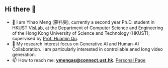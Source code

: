 ## Hi there 👋
- 💬 I am Yihao Meng (蒙祎昊), currently a second year Ph.D. student in HKUST VisLab, at the Department of Computer Science and Engineering of the Hong Kong University of Science and Technology (HKUST), supervised by <a href='http://huamin.org/'>Prof. Huamin Qu</a>.
- 🔭 My research interest focus on Generative AI and Human-AI Collaboration. I am particularly interested in controllable aned long video generation.
- 📫 How to reach me: **[ymengas@connect.ust.hk](mailto:ymengas@connect.ust.hk)**.
[Personal Page](https://yihao-meng.github.io/) 
<!--
**yihao-meng/yihao-meng** is a ✨ _special_ ✨ repository because its `README.md` (this file) appears on your GitHub profile.

Here are some ideas to get you started:

- 🔭 I’m currently working on ...
- 🌱 I’m currently learning ...
- 👯 I’m looking to collaborate on ...
- 🤔 I’m looking for help with ...
- 💬 Ask me about ...
- 📫 How to reach me: ...
- 😄 Pronouns: ...
- ⚡ Fun fact: ...
-->
